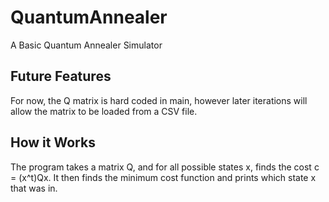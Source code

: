 # QuantumAnnealer
A Basic Quantum Annealer Simulator

## Future Features
For now, the Q matrix is hard coded in main, however later iterations will allow the matrix to be loaded from a CSV file.

## How it Works
The program takes a matrix Q, and for all possible states x, finds the cost c = (x^t)Qx.
It then finds the minimum cost function and prints which state x that was in.
